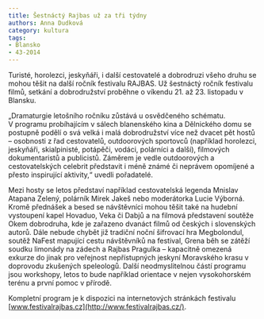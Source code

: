 ```yaml
---
title: Šestnáctý Rajbas už za tři týdny
authors: Anna Dudková
category: kultura
tags:
- Blansko
- 43-2014 
---
```


Turisté, horolezci, jeskyňáři, i další cestovatelé a dobrodruzi všeho druhu se mohou těšit na další ročník festivalu RAJBAS. Už šestnáctý ročník festivalu filmů, setkání a dobrodružství proběhne o víkendu 21. až 23. listopadu v Blansku.

„Dramaturgie letošního ročníku zůstává u osvědčeného schématu. V programu probíhajícím v sálech blanenského kina a Dělnického domu se postupně podělí o svá velká i malá dobrodružství více než dvacet pět hostů – osobnosti z řad cestovatelů, outdoorových sportovců (například horolezci, jeskyňáři, skialpinisté, potápěči, vodáci, polárníci a další), filmových dokumentaristů a publicistů. Záměrem je vedle outdoorových a cestovatelských celebrit představit i méně známé či neprávem opomíjené a přesto inspirující aktivity,“ uvedli pořadatelé.

Mezi hosty se letos představí například cestovatelská legenda Mnislav Atapana Zelený, polárník Mirek Jakeš nebo moderátorka Lucie Výborná. Kromě přednášek a besed se návštěvníci mohou těšit také na hudební vystoupení kapel Hovaduo, Veka či Dabjů a na filmová představení soutěže Okem dobrodruha, kde je zařazeno dvanáct filmů od českých i slovenských autorů. Dále nebude chybět již tradiční noční šifrovací hra Megbolondul, soutěž NaFest mapující cestu návštěvníků na festival, Grena běh se zátěží soudku limonády na zádech a Rajbas Pragulka – kapacitně omezená exkurze do jinak pro veřejnost nepřístupných jeskyní Moravského krasu v doprovodu zkušených speleologů. Další neodmyslitelnou částí programu jsou workshopy, letos to bude například orientace v nejen vysokohorském terénu a první pomoc v přírodě.

Kompletní program je k dispozici na internetových stránkách festivalu [www.festivalrajbas.cz](http://www.festivalrajbas.cz/).
